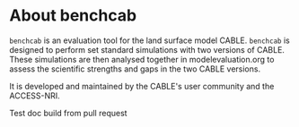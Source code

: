 # About benchcab

`benchcab` is an evaluation tool for the land surface model CABLE. `benchcab` is designed to perform set standard simulations with two versions of CABLE. These simulations are then analysed together in modelevaluation.org to assess the scientific strengths and gaps in the two CABLE versions.

It is developed and maintained by the CABLE's user community and the ACCESS-NRI.

Test doc build from pull request